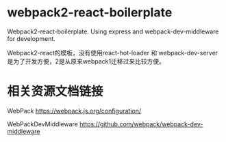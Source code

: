 # webpack2-react-boilerplate
Webpack2-react-boilerplate. Using express and webpack-dev-middleware for development.

Webpack2-react的模板，没有使用react-hot-loader 和 webpack-dev-server 是为了开发方便，2是从原来webpack1迁移过来比较方便。

# 相关资源文档链接

WebPack https://webpack.js.org/configuration/

WebPackDevMiddleware https://github.com/webpack/webpack-dev-middleware
